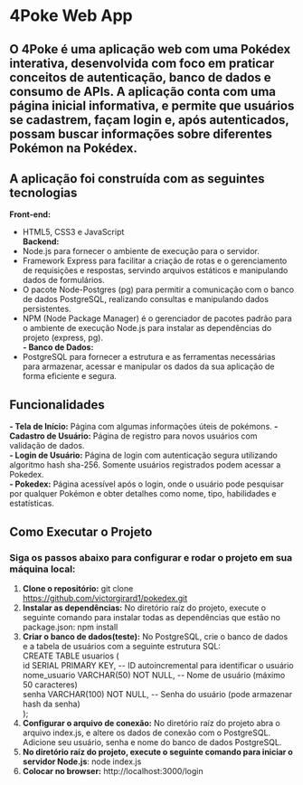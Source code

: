 # 4Poke Web App

## O 4Poke é uma aplicação web com uma Pokédex interativa, desenvolvida com foco em praticar conceitos de autenticação, banco de dados e consumo de APIs. A aplicação conta com uma página inicial informativa, e permite que usuários se cadastrem, façam login e, após autenticados, possam buscar informações sobre diferentes Pokémon na Pokédex.

## A aplicação foi construída com as seguintes tecnologias

**Front-end:**  
- HTML5, CSS3 e JavaScript  
**Backend:**  
- Node.js para fornecer o ambiente de execução para o servidor.  
- Framework Express para facilitar a criação de rotas e o gerenciamento de requisições e respostas, servindo arquivos estáticos e manipulando dados de formulários.  
- O pacote Node-Postgres (pg) para permitir a comunicação com o banco de dados PostgreSQL, realizando consultas e manipulando dados persistentes.  
- NPM (Node Package Manager) é o gerenciador de pacotes padrão para o ambiente de execução Node.js para instalar as dependências do projeto (express, pg).  
**- Banco de Dados:**  
- PostgreSQL para fornecer a estrutura e as ferramentas necessárias para armazenar, acessar e manipular os dados da sua aplicação de forma eficiente e segura.

## Funcionalidades  

**- Tela de Início:** Página com algumas informações úteis de pokémons. 
**- Cadastro de Usuário:** Página de registro para novos usuários com validação de dados.  
**- Login de Usuário:** Página de login com autenticação segura utilizando algoritmo hash sha-256. Somente usuários registrados podem acessar a Pokedex.  
**- Pokedex:** Página acessível após o login, onde o usuário pode pesquisar por qualquer Pokémon e obter detalhes como nome, tipo, habilidades e estatísticas.  

## Como Executar o Projeto
### Siga os passos abaixo para configurar e rodar o projeto em sua máquina local:

1. **Clone o repositório:** git clone https://github.com/victorgirard1/pokedex.git  
2. **Instalar as dependências:** No diretório raíz do projeto, execute o seguinte comando para instalar todas as dependências que estão no package.json: npm install    
3. **Criar o banco de dados(teste):** No PostgreSQL, crie o banco de dados e a tabela de usuários com a seguinte estrutura SQL:    
CREATE TABLE usuarios (  
id SERIAL PRIMARY KEY,           -- ID autoincremental para identificar o usuário  
nome_usuario VARCHAR(50) NOT NULL, -- Nome de usuário (máximo 50 caracteres)  
senha VARCHAR(100) NOT NULL,      -- Senha do usuário (pode armazenar hash da senha)  
);  
4. **Configurar o arquivo de conexão:** No diretório raíz do projeto abra o arquivo index.js, e altere os dados de conexão com o PostgreSQL. Adicione seu usuário, senha e nome do banco de dados PostgreSQL. 
5. **No diretório raíz do projeto, execute o seguinte comando para iniciar o servidor Node.js**: node index.js  
6. **Colocar no browser:** http://localhost:3000/login
